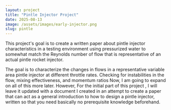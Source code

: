 ```yaml
---
layout: project
title: "Pintle Injector Project"
date: 2025-08-13
image: /assets/images/early-injector.png
slug: pintle
---
```


This project's goal is to create a written paper about pintle injector characteristics in a testing environment using pressurized water to somewhat match the Reynolds number of flow that is representative of an actual pintle rocket injector.

The goal is to characterize the changes in flows in a representative variable area pintle injector at different throttle rates. Checking for instabilities in the flow, mixing effectiveness, and momentum ratios Now, I am going to expand on all of this more later. However, For the initial part of this project , I will leave it updated with a document I created in an attempt to create a paper that can act as a general introduction to how to design a pintle injector, written so that you need basically no prerequisite knowledge beforehand. 

